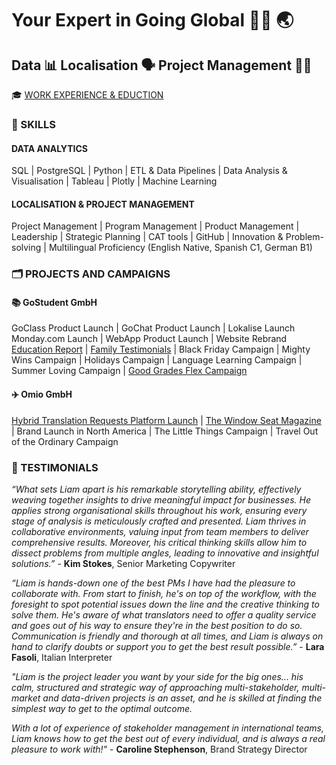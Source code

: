 # Your Expert in Going Global 🏃‍♂️ 🌏
## Data 📊 Localisation 🗣️ Project Management 🧑‍💻

🎓 [WORK EXPERIENCE & EDUCTION](https://liam-clowes.github.io/work_edu)

### 🤹 SKILLS

#### DATA ANALYTICS
SQL | PostgreSQL | Python | ETL & Data Pipelines | Data Analysis & Visualisation | Tableau | Plotly | Machine Learning

#### LOCALISATION & PROJECT MANAGEMENT
Project Management | Program Management | Product Management | Leadership | Strategic Planning | CAT tools | GitHub | Innovation & Problem-solving | Multilingual Proficiency (English Native, Spanish C1, German B1)


### 🗂️ PROJECTS AND CAMPAIGNS
#### 📚 GoStudent GmbH
GoClass Product Launch | GoChat Product Launch | Lokalise Launch
Monday.com Launch | WebApp Product Launch | Website Rebrand
[Education Report](https://github.com/liam-clowes/portfolio/blob/main/assets/GoStudent%20Educational%20Report%202021.pdf) | [Family Testimonials](https://liam-clowes.github.io/gs_ft/) | Black Friday Campaign 
| Mighty Wins Campaign | Holidays Campaign | Language Learning Campaign 
| Summer Loving Campaign | [Good Grades Flex Campaign](https://liam-clowes.github.io/ggf/)

#### ✈️ Omio GmbH
[Hybrid Translation Requests Platform Launch](https://liam-clowes.github.io/wc/) 
| [The Window Seat Magazine](https://www.omio.com/window-seat/) 
| Brand Launch in North America | The Little Things Campaign | 
Travel Out of the Ordinary Campaign

### 📝 TESTIMONIALS

_“What sets Liam apart is his remarkable storytelling ability, effectively weaving together insights to drive meaningful impact for businesses. He applies strong organisational skills throughout his work, ensuring every stage of analysis is meticulously crafted and presented. Liam thrives in collaborative environments, valuing input from team members to deliver comprehensive results. Moreover, his critical thinking skills allow him to dissect problems from multiple angles, leading to innovative and insightful solutions.”_ - **Kim Stokes**, Senior Marketing Copywriter

_“Liam is hands-down one of the best PMs I have had the pleasure to collaborate with. From start to finish, he's on top of the workflow, with the foresight to spot potential issues down the line and the creative thinking to solve them. He's aware of what translators need to offer a quality service and goes out of his way to ensure they're in the best position to do so. Communication is friendly and thorough at all times, and Liam is always on hand to clarify doubts or support you to get the best result possible.”_ - **Lara Fasoli**, Italian Interpreter

_"Liam is the project leader you want by your side for the big ones... his calm, structured and strategic way of approaching multi-stakeholder, multi-market and data-driven projects is an asset, and he is skilled at finding the simplest way to get to the optimal outcome._

_With a lot of experience of stakeholder management in international teams, Liam knows how to get the best out of every individual, and is always a real pleasure to work with!"_ - **Caroline Stephenson**, Brand Strategy Director








